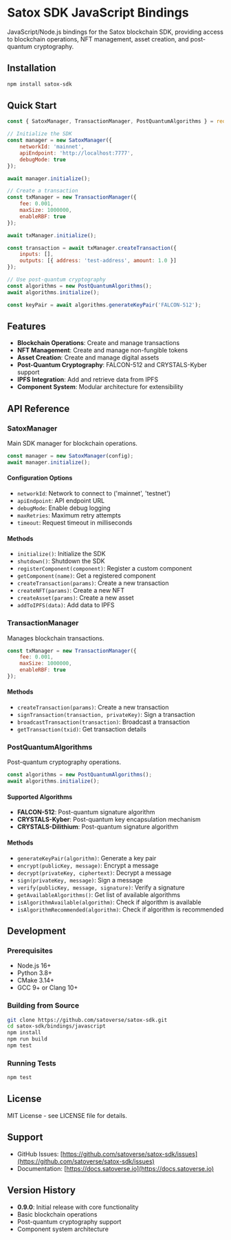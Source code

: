 # Satox SDK JavaScript Bindings

JavaScript/Node.js bindings for the Satox blockchain SDK, providing access to blockchain operations, NFT management, asset creation, and post-quantum cryptography.

## Installation

```bash
npm install satox-sdk
```

## Quick Start

```javascript
const { SatoxManager, TransactionManager, PostQuantumAlgorithms } = require('satox-sdk');

// Initialize the SDK
const manager = new SatoxManager({
    networkId: 'mainnet',
    apiEndpoint: 'http://localhost:7777',
    debugMode: true
});

await manager.initialize();

// Create a transaction
const txManager = new TransactionManager({
    fee: 0.001,
    maxSize: 1000000,
    enableRBF: true
});

await txManager.initialize();

const transaction = await txManager.createTransaction({
    inputs: [],
    outputs: [{ address: 'test-address', amount: 1.0 }]
});

// Use post-quantum cryptography
const algorithms = new PostQuantumAlgorithms();
await algorithms.initialize();

const keyPair = await algorithms.generateKeyPair('FALCON-512');
```

## Features

- **Blockchain Operations**: Create and manage transactions
- **NFT Management**: Create and manage non-fungible tokens
- **Asset Creation**: Create and manage digital assets
- **Post-Quantum Cryptography**: FALCON-512 and CRYSTALS-Kyber support
- **IPFS Integration**: Add and retrieve data from IPFS
- **Component System**: Modular architecture for extensibility

## API Reference

### SatoxManager

Main SDK manager for blockchain operations.

```javascript
const manager = new SatoxManager(config);
await manager.initialize();
```

#### Configuration Options

- `networkId`: Network to connect to ('mainnet', 'testnet')
- `apiEndpoint`: API endpoint URL
- `debugMode`: Enable debug logging
- `maxRetries`: Maximum retry attempts
- `timeout`: Request timeout in milliseconds

#### Methods

- `initialize()`: Initialize the SDK
- `shutdown()`: Shutdown the SDK
- `registerComponent(component)`: Register a custom component
- `getComponent(name)`: Get a registered component
- `createTransaction(params)`: Create a new transaction
- `createNFT(params)`: Create a new NFT
- `createAsset(params)`: Create a new asset
- `addToIPFS(data)`: Add data to IPFS

### TransactionManager

Manages blockchain transactions.

```javascript
const txManager = new TransactionManager({
    fee: 0.001,
    maxSize: 1000000,
    enableRBF: true
});
```

#### Methods

- `createTransaction(params)`: Create a new transaction
- `signTransaction(transaction, privateKey)`: Sign a transaction
- `broadcastTransaction(transaction)`: Broadcast a transaction
- `getTransaction(txid)`: Get transaction details

### PostQuantumAlgorithms

Post-quantum cryptography operations.

```javascript
const algorithms = new PostQuantumAlgorithms();
await algorithms.initialize();
```

#### Supported Algorithms

- **FALCON-512**: Post-quantum signature algorithm
- **CRYSTALS-Kyber**: Post-quantum key encapsulation mechanism
- **CRYSTALS-Dilithium**: Post-quantum signature algorithm

#### Methods

- `generateKeyPair(algorithm)`: Generate a key pair
- `encrypt(publicKey, message)`: Encrypt a message
- `decrypt(privateKey, ciphertext)`: Decrypt a message
- `sign(privateKey, message)`: Sign a message
- `verify(publicKey, message, signature)`: Verify a signature
- `getAvailableAlgorithms()`: Get list of available algorithms
- `isAlgorithmAvailable(algorithm)`: Check if algorithm is available
- `isAlgorithmRecommended(algorithm)`: Check if algorithm is recommended

## Development

### Prerequisites

- Node.js 16+
- Python 3.8+
- CMake 3.14+
- GCC 9+ or Clang 10+

### Building from Source

```bash
git clone https://github.com/satoverse/satox-sdk.git
cd satox-sdk/bindings/javascript
npm install
npm run build
npm test
```

### Running Tests

```bash
npm test
```

## License

MIT License - see LICENSE file for details.

## Support

- GitHub Issues: [https://github.com/satoverse/satox-sdk/issues](https://github.com/satoverse/satox-sdk/issues)
- Documentation: [https://docs.satoverse.io](https://docs.satoverse.io)

## Version History

- **0.9.0**: Initial release with core functionality
- Basic blockchain operations
- Post-quantum cryptography support
- Component system architecture 
